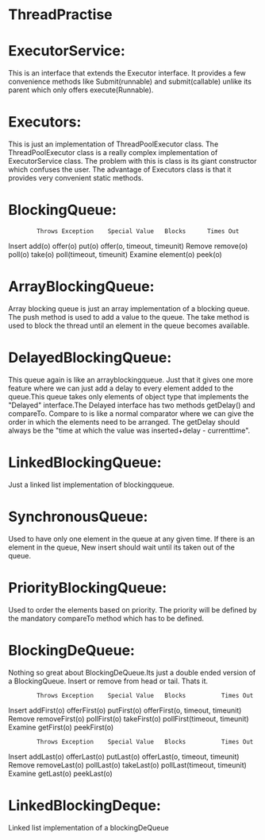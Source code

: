 ThreadPractise
==============

ExecutorService:
================
This is an interface that extends the Executor interface. It provides a few convenience methods like Submit(runnable) and submit(callable) 
unlike its parent which only offers execute(Runnable).

Executors:
===========

This is just an implementation of ThreadPoolExecutor class. The ThreadPoolExecutor class is a really complex implementation
of ExecutorService class. The problem with this is class is its giant constructor which confuses the user. The advantage
of Executors class is that it provides very convenient static methods.  

BlockingQueue:
===============

 			Throws Exception	Special Value	Blocks		Times Out
Insert			add(o)				offer(o)	put(o)		offer(o, timeout, timeunit)
Remove			remove(o)			poll(o)		take(o)		poll(timeout, timeunit)
Examine			element(o)			peek(o)	 	 


ArrayBlockingQueue:
===================
Array blocking queue is just an array implementation of a blocking queue. The push method is used to add a value to the queue.
The take method is used to block the thread until an element in the queue becomes available.

DelayedBlockingQueue:
=====================
This queue again is like an arrayblockingqueue. Just that it gives one more feature where we can just add a delay to every element
added to the queue.This queue takes only elements of object type that implements the "Delayed" interface.The Delayed interface
has two methods getDelay() and compareTo. Compare to is like a normal comparator where we can give the order in which the elements
need to be arranged. The getDelay should always be the "time at which the value was inserted+delay - currenttime".

LinkedBlockingQueue:
=====================
Just a linked list implementation of blockingqueue.


SynchronousQueue:
=================
Used to have only one element in the queue at any given time. If there is an element in the queue, New insert should wait 
until its taken out of the queue.

PriorityBlockingQueue:
======================
Used to order the elements based on priority. The priority will be defined by the mandatory compareTo method which has to be 
defined.


BlockingDeQueue:
=================
Nothing so great about BlockingDeQueue.Its just a double ended version of a BlockingQueue. Insert or remove from head or tail.
Thats it.

			Throws Exception	Special Value	Blocks			Times Out
Insert		addFirst(o)			offerFirst(o)	putFirst(o)		offerFirst(o, timeout, timeunit)
Remove		removeFirst(o)		pollFirst(o)	takeFirst(o)	pollFirst(timeout, timeunit)
Examine		getFirst(o)			peekFirst(o)
	 	 
 			Throws Exception	Special Value	Blocks			Times Out
Insert		addLast(o)			offerLast(o)	putLast(o)		offerLast(o, timeout, timeunit)
Remove		removeLast(o)		pollLast(o)		takeLast(o)		pollLast(timeout, timeunit)
Examine		getLast(o)			peekLast(o)	 	 

LinkedBlockingDeque:
======================
Linked list implementation of a blockingDeQueue






